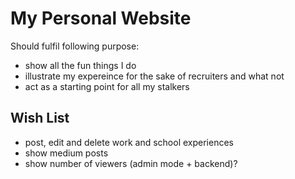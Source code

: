 # My Personal Website

Should fulfil following purpose:

- show all the fun things I do
- illustrate my expereince for the sake of recruiters and what not
- act as a starting point for all my stalkers

## Wish List

- post, edit and delete work and school experiences
- show medium posts
- show number of viewers (admin mode + backend)?
